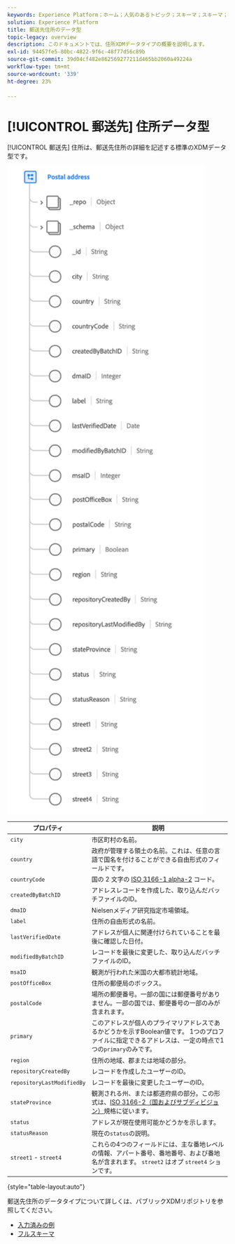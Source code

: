 ```yaml
---
keywords: Experience Platform；ホーム；人気のあるトピック；スキーマ；スキーマ；XDM；フィールド；スキーマ；スキーマ；アドレス；xdm:address；データ型；データ型；
solution: Experience Platform
title: 郵送先住所のデータ型
topic-legacy: overview
description: このドキュメントでは、住所XDMデータタイプの概要を説明します。
exl-id: 94457fe5-80bc-4822-9f6c-48f77d56c89b
source-git-commit: 39d04cf482e862569277211d465bb2060a49224a
workflow-type: tm+mt
source-wordcount: '339'
ht-degree: 23%

---
```


# [!UICONTROL 郵送先] 住所データ型

[!UICONTROL 郵送先] 住所は、郵送先住所の詳細を記述する標準のXDMデータ型です。

<img src="../images/data-types/postal-address.png" width="450" /><br />

| プロパティ | 説明 |
| --- | --- |
| `city` | 市区町村の名前。 |
| `country` | 政府が管理する領土の名前。これは、任意の言語で国名を付けることができる自由形式のフィールドです。 |
| `countryCode` | 国の 2 文字の <a href="https://datahub.io/core/country-list">ISO 3166-1 alpha-2</a> コード。 |
| `createdByBatchID` | アドレスレコードを作成した、取り込んだバッチファイルのID。 |
| `dmaID` | Nielsenメディア研究指定市場領域。 |
| `label` | 住所の自由形式の名前。 |
| `lastVerifiedDate` | アドレスが個人に関連付けられていることを最後に確認した日付。 |
| `modifiedByBatchID` | レコードを最後に変更した、取り込んだバッチファイルのID。 |
| `msaID` | 観測が行われた米国の大都市統計地域。 |
| `postOfficeBox` | 住所の郵便局のボックス。 |
| `postalCode` | 場所の郵便番号。一部の国には郵便番号がありません。一部の国では、郵便番号の一部のみが含まれます。 |
| `primary` | このアドレスが個人のプライマリアドレスであるかどうかを示すBoolean値です。 1つのプロファイルに指定できるアドレスは、一定の時点で1つの`primary`のみです。 |
| `region` | 住所の地域、郡または地域の部分。 |
| `repositoryCreatedBy` | レコードを作成したユーザーのID。 |
| `repositoryLastModifiedBy` | レコードを最後に変更したユーザーのID。 |
| `stateProvince` | 観測される州、または都道府県の部分。この形式は、[ISO 3166-2（国およびサブディビジョン）](http://www.unece.org/cefact/locode/subdivisions.html)規格に従います。 |
| `status` | アドレスが現在使用可能かどうかを示します。 |
| `statusReason` | 現在の`status`の説明。 |
| `street1` - `street4` | これらの4つのフィールドには、主な番地レベルの情報、アパート番号、番地番号、および番地名が含まれます。 `street2` はオプ `street4` ションです。 |

{style=&quot;table-layout:auto&quot;}

郵送先住所のデータタイプについて詳しくは、パブリックXDMリポジトリを参照してください。

* [入力済みの例](https://github.com/adobe/xdm/blob/master/components/datatypes/address.example.1.json)
* [フルスキーマ](https://github.com/adobe/xdm/blob/master/components/datatypes/address.schema.json)
